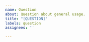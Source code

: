 ```yaml
---
name: Question
about: Question about general usage.
title: "[QUESTION]"
labels: question
assignees: ''

---
```



